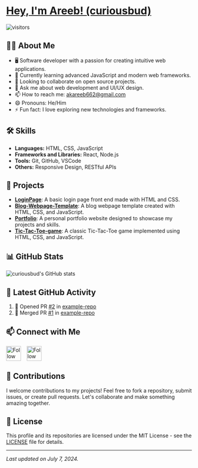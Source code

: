 # [Hey, I'm Areeb! (curiousbud)](https://github.com/curiousbud)

![visitors](https://vbr.nathanchung.dev/badge?page_id=curiousbud.curiousbud&color=00cf00)

## 👨‍💻 About Me
- 🖥️ Software developer with a passion for creating intuitive web applications.
- 🌱 Currently learning advanced JavaScript and modern web frameworks.
- 👯 Looking to collaborate on open source projects.
- 💬 Ask me about web development and UI/UX design.
- 📫 How to reach me: [akareeb662@gmail.com](mailto:akareeb662@gmail.com)
- 😄 Pronouns: He/Him
- ⚡ Fun fact: I love exploring new technologies and frameworks.

## 🛠 Skills
- **Languages:** HTML, CSS, JavaScript
- **Frameworks and Libraries:** React, Node.js
- **Tools:** Git, GitHub, VSCode
- **Others:** Responsive Design, RESTful APIs

## 📂 Projects
- [**LoginPage**](https://github.com/curiousbud/LoginPage): A basic login page front end made with HTML and CSS.
- [**Blog-Webpage-Template**](https://github.com/curiousbud/Blog-Webpage-Template): A blog webpage template created with HTML, CSS, and JavaScript.
- [**Portfolio**](https://github.com/curiousbud/Portfolio): A personal portfolio website designed to showcase my projects and skills.
- [**Tic-Tac-Toe-game**](https://github.com/curiousbud/Tic-Tac-Toe-game-with-HTML-CSS-and-JavaScript): A classic Tic-Tac-Toe game implemented using HTML, CSS, and JavaScript.

## 📊 GitHub Stats
![curiousbud's GitHub stats](https://github-readme-stats.vercel.app/api?username=curiousbud&show_icons=true&theme=radical)

## 🔔 Latest GitHub Activity
<!--START_SECTION:activity-->
1. 💪 Opened PR [#2](https://github.com/curiousbud/example-repo/pull/2) in [example-repo](https://github.com/curiousbud/example-repo)
2. 🎉 Merged PR [#1](https://github.com/curiousbud/example-repo/pull/1) in [example-repo](https://github.com/curiousbud/example-repo)
<!--END_SECTION:activity-->

## 📫 Connect with Me
[<img src="https://raw.githubusercontent.com/Raymo111/Raymo111/master/socials/linkedin.png" height="40em" align="center" alt="Follow on LinkedIn" title="Follow on LinkedIn"/>](https://www.linkedin.com/in/areeb-khan-8506a424b/)
&nbsp;&nbsp;
[<img src="https://stackoverflow.design/assets/img/logos/so/logo-stackoverflow.svg" height="40em" align="center" alt="Follow on Stack Overflow" title="Follow on Stack Overflow"/>](https://stackoverflow.com/users/15393425/areeb-khan)

## 📝 Contributions
I welcome contributions to my projects! Feel free to fork a repository, submit issues, or create pull requests. Let's collaborate and make something amazing together.

## 📜 License
This profile and its repositories are licensed under the MIT License - see the [LICENSE](LICENSE) file for details.

---

*Last updated on July 7, 2024.*
